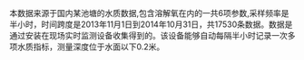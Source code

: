 本数据来源于国内某池塘的水质数据,包含溶解氧在内的一共6项参数,采样频率是半小时，时间跨度是2013年11月1日到2014年10月31日，共17530条数据。数据是通过安装在现场实时监测设备收集得到的。该设备能够自动每隔半小时记录一次多项水质指标，测量深度位于水面以下0.2米。
